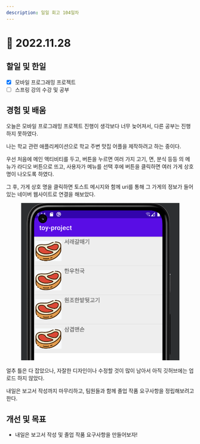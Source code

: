 ```yaml
---
description: 일일 회고 104일차
---
```


# 🙂 2022.11.28

## 할일 및 한일&#x20;

* [x] 모바일 프로그래밍 프로젝트&#x20;
* [ ] 스프링 강의 수강 및 공부&#x20;

## 경험 및 배움&#x20;

오늘은 모바일 프로그래밍 프로젝트 진행이 생각보다 너무 늦어져서, 다른 공부는 진행하지 못하였다.

나는 학교 관련 애플리케이션으로 학교 주변 맛집 어플을 제작하려고 하는 중이다.

우선 처음에 메인 액티비티를 두고, 버튼을 누르면 여러 가지 고기, 면, 분식 등등 의 메뉴가 라디오 버튼으로 뜨고, 사용자가 메뉴를 선택 후에 버튼을 클릭하면 여러 가게 상호 명이 나오도록 하였다.

그 후, 가게 상호 명을 클릭하면 토스트 메시지와 함께 uri를 통해 그 가게의 정보가 들어있는 네이버 웹사이트로 연결을 해보았다.

<figure><img src="../.gitbook/assets/image (1) (2) (2).png" alt=""><figcaption></figcaption></figure>

얼추 틀은 다 잡았으나, 자잘한 디자인이나 수정할 것이 많이 남아서 아직 깃허브에는 업로드 하지 않았다.

내일은 보고서 작성까지 마무리하고, 팀원들과 함께 졸업 작품 요구사항을 정립해보려고 한다.

## 개선 및 목표&#x20;

* 내일은 보고서 작성 및 졸업 작품 요구사항을 만들어보자!&#x20;
